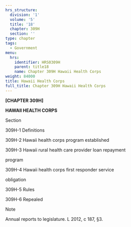 ```yaml
---
hrs_structure:
  division: '1'
  volume: '5'
  title: '18'
  chapter: 309H
  section: ''
type: chapter
tags:
  - Government
menu:
  hrs:
    identifier: HRS0309H
    parent: title18
    name: Chapter 309H Hawaii Health Corps
weight: 84000
title: Hawaii Health Corps
full_title: Chapter 309H Hawaii Health Corps
---
```

**[CHAPTER 309H]**

**HAWAII HEALTH CORPS**

Section

309H-1 Definitions

309H-2 Hawaii health corps program established

309H-3 Hawaii rural health care provider loan repayment

program

309H-4 Hawaii health corps first responder service

obligation

309H-5 Rules

309H-6 Repealed

Note

Annual reports to legislature. L 2012, c 187, §3.